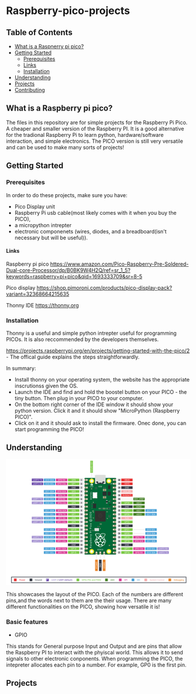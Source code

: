 # Raspberry-pico-projects

## Table of Contents
- [What is a Raspnerry pi pico?](#What-is-a-Raspnerry-pi-pico?)
- [Getting Started](#getting-started)
  - [Prerequisites](#prerequisites)
  - [Links](#links)
  - [Installation](#installation) 
- [Understanding](#understanding)
- [Projects](#projects)
- [Contributing](#contributing)


## What is a Raspberry pi pico? 
The files in this repository are for simple projects for the Raspberry Pi Pico. A cheaper and smaller version of the Raspberry PI. It is a good alternative for the tradional Raspberry Pi to learn python, hardware/software interaction, and simple electronics. The PICO version is still very versatile and can be used to make many sorts of projects!

## Getting Started

### Prerequisites

In order to do these projects, make sure you have:
- Pico Display unit
- Raspberry Pi usb cable(most likely comes with it when you buy the PICO), 
- a micropython intrepter
- electronic componenets (wires, diodes, and a breadboard(isn't necessary but will be useful)). 

#### Links
Raspberry pi pico
https://www.amazon.com/Pico-Raspberry-Pre-Soldered-Dual-core-Processor/dp/B0BK9W4H2Q/ref=sr_1_5?keywords=raspberry+pi+pico&qid=1693333709&sr=8-5

Pico display
https://shop.pimoroni.com/products/pico-display-pack?variant=32368664215635

Thonny IDE
https://thonny.org

### Installation

Thonny is a useful and simple python intrepter useful for programming PICOs. It is also reccommended by the developers themselves. 

https://projects.raspberrypi.org/en/projects/getting-started-with-the-pico/2 - The offical guide explains the steps straightforwardly.

In summary:

- Install thonny on your operating system, the website has the appropriate inscrutionss given the OS.
- Launch the IDE and find and hold the boostel button on your PICO - the tiny button. Then plug in your PICO to your computer.
- On the bottom right corner of the IDE window it should show your python version. Click it and it should show "MicroPython (Raspberry PICO)".
- Click on it and it should ask to install the firmware. Onec done, you can start programming the PICO!

## Understanding

![Raspberry Pico Diagram](https://github.com/HumzaProfessional/Raspberry-pico-projects/blob/main/Pico-R3-Pinout.png)

This showcases the layout of the PICO. Each of the numbers are different pins,and the words next to them are the their usage. There are many different functionalities on the PICO, showing how versatile it is!

### Basic features

- GPIO

This stands for General purpose Input and Output and are pins that allow the Raspberry PI to interact with the phyiscal world. This allows it to send signals to other electronic conponents. 
When programming the PICO, the intepreter allocates each pin to a number. For example, GP0 is the first pin.


## Projects


